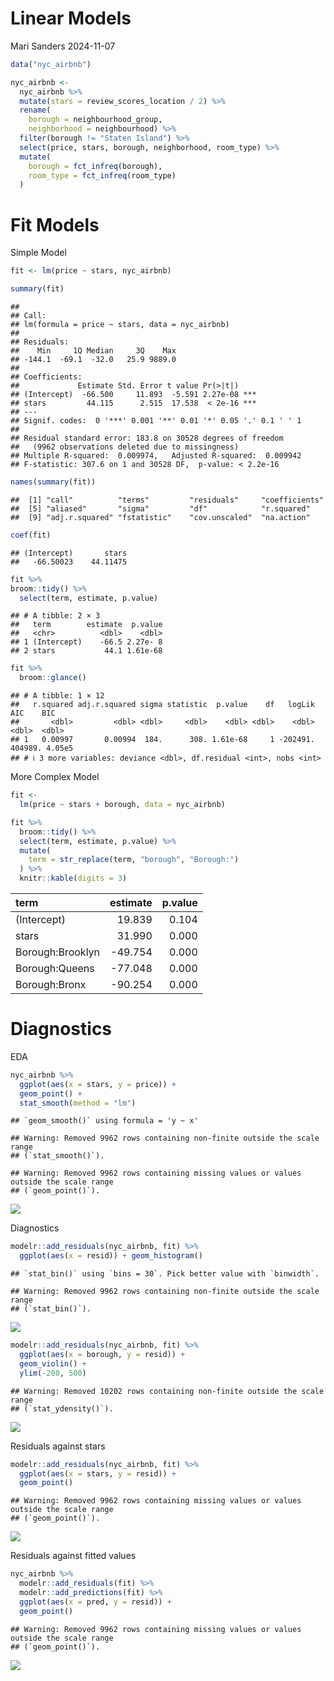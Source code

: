 Linear Models
================
Mari Sanders
2024-11-07

``` r
data("nyc_airbnb")

nyc_airbnb <- 
  nyc_airbnb %>% 
  mutate(stars = review_scores_location / 2) %>% 
  rename(
    borough = neighbourhood_group,
    neighborhood = neighbourhood) %>%  
  filter(borough != "Staten Island") %>% 
  select(price, stars, borough, neighborhood, room_type) %>% 
  mutate(
    borough = fct_infreq(borough), 
    room_type = fct_infreq(room_type)
  )
```

# Fit Models

Simple Model

``` r
fit <- lm(price ~ stars, nyc_airbnb)

summary(fit)
```

    ## 
    ## Call:
    ## lm(formula = price ~ stars, data = nyc_airbnb)
    ## 
    ## Residuals:
    ##    Min     1Q Median     3Q    Max 
    ## -144.1  -69.1  -32.0   25.9 9889.0 
    ## 
    ## Coefficients:
    ##             Estimate Std. Error t value Pr(>|t|)    
    ## (Intercept)  -66.500     11.893  -5.591 2.27e-08 ***
    ## stars         44.115      2.515  17.538  < 2e-16 ***
    ## ---
    ## Signif. codes:  0 '***' 0.001 '**' 0.01 '*' 0.05 '.' 0.1 ' ' 1
    ## 
    ## Residual standard error: 183.8 on 30528 degrees of freedom
    ##   (9962 observations deleted due to missingness)
    ## Multiple R-squared:  0.009974,   Adjusted R-squared:  0.009942 
    ## F-statistic: 307.6 on 1 and 30528 DF,  p-value: < 2.2e-16

``` r
names(summary(fit))
```

    ##  [1] "call"          "terms"         "residuals"     "coefficients" 
    ##  [5] "aliased"       "sigma"         "df"            "r.squared"    
    ##  [9] "adj.r.squared" "fstatistic"    "cov.unscaled"  "na.action"

``` r
coef(fit)
```

    ## (Intercept)       stars 
    ##   -66.50023    44.11475

``` r
fit %>% 
broom::tidy() %>% 
  select(term, estimate, p.value)
```

    ## # A tibble: 2 × 3
    ##   term        estimate  p.value
    ##   <chr>          <dbl>    <dbl>
    ## 1 (Intercept)    -66.5 2.27e- 8
    ## 2 stars           44.1 1.61e-68

``` r
fit %>% 
  broom::glance()
```

    ## # A tibble: 1 × 12
    ##   r.squared adj.r.squared sigma statistic  p.value    df   logLik     AIC    BIC
    ##       <dbl>         <dbl> <dbl>     <dbl>    <dbl> <dbl>    <dbl>   <dbl>  <dbl>
    ## 1   0.00997       0.00994  184.      308. 1.61e-68     1 -202491. 404989. 4.05e5
    ## # ℹ 3 more variables: deviance <dbl>, df.residual <int>, nobs <int>

More Complex Model

``` r
fit <- 
  lm(price ~ stars + borough, data = nyc_airbnb)

fit %>%  
  broom::tidy() %>% 
  select(term, estimate, p.value) %>% 
  mutate(
    term = str_replace(term, "borough", "Borough:")
  ) %>% 
  knitr::kable(digits = 3)
```

| term             | estimate | p.value |
|:-----------------|---------:|--------:|
| (Intercept)      |   19.839 |   0.104 |
| stars            |   31.990 |   0.000 |
| Borough:Brooklyn |  -49.754 |   0.000 |
| Borough:Queens   |  -77.048 |   0.000 |
| Borough:Bronx    |  -90.254 |   0.000 |

# Diagnostics

EDA

``` r
nyc_airbnb %>%  
  ggplot(aes(x = stars, y = price)) + 
  geom_point() + 
  stat_smooth(method = "lm")
```

    ## `geom_smooth()` using formula = 'y ~ x'

    ## Warning: Removed 9962 rows containing non-finite outside the scale range
    ## (`stat_smooth()`).

    ## Warning: Removed 9962 rows containing missing values or values outside the scale range
    ## (`geom_point()`).

![](Linear-Models_files/figure-gfm/unnamed-chunk-4-1.png)<!-- -->

Diagnostics

``` r
modelr::add_residuals(nyc_airbnb, fit) %>% 
  ggplot(aes(x = resid)) + geom_histogram()
```

    ## `stat_bin()` using `bins = 30`. Pick better value with `binwidth`.

    ## Warning: Removed 9962 rows containing non-finite outside the scale range
    ## (`stat_bin()`).

![](Linear-Models_files/figure-gfm/unnamed-chunk-5-1.png)<!-- -->

``` r
modelr::add_residuals(nyc_airbnb, fit) %>% 
  ggplot(aes(x = borough, y = resid)) + 
  geom_violin() +
  ylim(-200, 500)
```

    ## Warning: Removed 10202 rows containing non-finite outside the scale range
    ## (`stat_ydensity()`).

![](Linear-Models_files/figure-gfm/unnamed-chunk-6-1.png)<!-- -->

Residuals against stars

``` r
modelr::add_residuals(nyc_airbnb, fit) %>% 
  ggplot(aes(x = stars, y = resid)) + 
  geom_point()
```

    ## Warning: Removed 9962 rows containing missing values or values outside the scale range
    ## (`geom_point()`).

![](Linear-Models_files/figure-gfm/unnamed-chunk-7-1.png)<!-- -->

Residuals against fitted values

``` r
nyc_airbnb %>% 
  modelr::add_residuals(fit) %>% 
  modelr::add_predictions(fit) %>% 
  ggplot(aes(x = pred, y = resid)) + 
  geom_point()
```

    ## Warning: Removed 9962 rows containing missing values or values outside the scale range
    ## (`geom_point()`).

![](Linear-Models_files/figure-gfm/unnamed-chunk-8-1.png)<!-- -->
